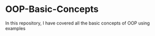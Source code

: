 # OOP-Basic-Concepts
In this repository, I have covered all the basic concepts of OOP using examples
